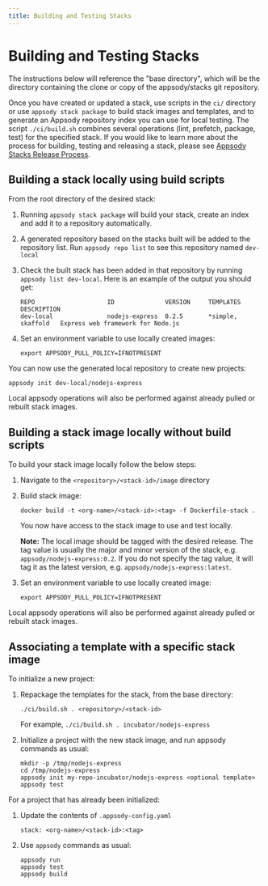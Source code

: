 ```yaml
---
title: Building and Testing Stacks
---
```


# Building and Testing Stacks

The instructions below will reference the "base directory", which will be the directory containing the clone or copy of the appsody/stacks git repository.

Once you have created or updated a stack, use scripts in the `ci/` directory or use ```appsody stack package``` to build stack images and templates, and to generate an Appsody repository index you can use for local testing. The script `./ci/build.sh` combines several operations (lint, prefetch, package, test) for the specified stack. If you would like to learn more about the process for building, testing and releasing a stack, please see [Appsody Stacks Release Process](https://github.com/appsody/stacks/blob/master/RELEASE.md#appsody-stacks-release-process---technical-overview).

## Building a stack locally using build scripts

From the root directory of the desired stack:

1. Running ```appsody stack package``` will build your stack, create an index and add it to a repository automatically.

2. A generated repository based on the stacks built will be added to the repository list. Run ```appsody repo list``` to see this repository named `dev-local`

3. Check the built stack has been added in that repository by running `appsody list dev-local`. Here is an example of the output you should get: 
    ```
    REPO            	    ID            	VERSION  	TEMPLATES        	DESCRIPTION                      
    dev-local	            nodejs-express	0.2.5    	*simple, skaffold	Express web framework for Node.js
    ```

4. Set an environment variable to use locally created images:
    ```
    export APPSODY_PULL_POLICY=IFNOTPRESENT
    ```

You can now use the generated local repository to create new projects:
```
appsody init dev-local/nodejs-express
```

Local appsody operations will also be performed against already pulled or rebuilt stack images.


## Building a stack image locally without build scripts

To build your stack image locally follow the below steps:

1. Navigate to the `<repository>/<stack-id>/image` directory

1. Build stack image:
    ```
    docker build -t <org-name>/<stack-id>:<tag> -f Dockerfile-stack .
    ```

    You now have access to the stack image to use and test locally. 
    
    **Note:** The local image should be tagged with the desired release. The tag value is usually the major and minor version of the stack, e.g. `appsody/nodejs-express:0.2`. If you do not specify the tag value, it will tag it as the latest version, e.g. `appsody/nodejs-express:latest`.

1. Set an environment variable to use locally created image:
    ```
    export APPSODY_PULL_POLICY=IFNOTPRESENT
    ```

Local appsody operations will also be performed against already pulled or rebuilt stack images.

## Associating a template with a specific stack image

To initialize a new project:

1. Repackage the templates for the stack, from the base directory:
    ```
    ./ci/build.sh . <repository>/<stack-id>
    ```

    For example, `./ci/build.sh . incubator/nodejs-express`

1. Initialize a project with the new stack image, and run appsody commands as usual:
    ```
    mkdir -p /tmp/nodejs-express
    cd /tmp/nodejs-express
    appsody init my-repo-incubator/nodejs-express <optional template>
    appsody test
    ```

For a project that has already been initialized:

1. Update the contents of `.appsody-config.yaml`

    ```
    stack: <org-name>/<stack-id>:<tag>
    ```

1. Use `appsody` commands as usual:
    ```
    appsody run
    appsody test
    appsody build
    ```


